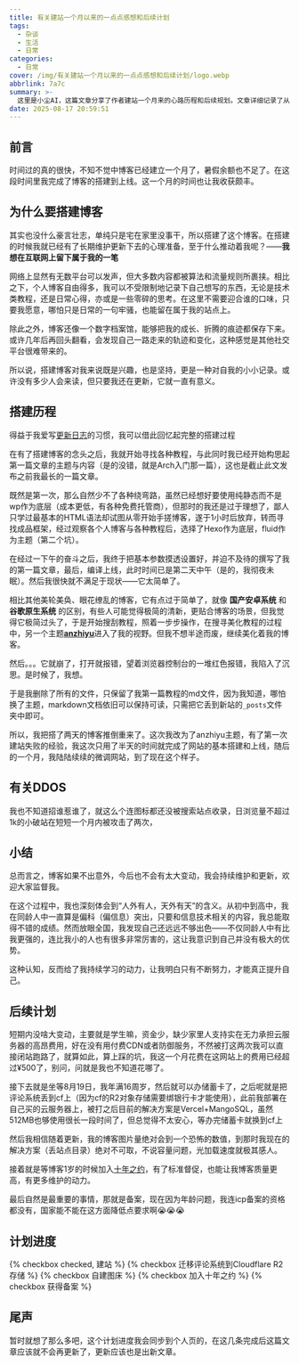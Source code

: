 ```yaml
---
title: 有关建站一个月以来的一点点感想和后续计划
tags:
  - 杂谈
  - 生活
  - 日常
categories:
  - 日常
cover: /img/有关建站一个月以来的一点点感想和后续计划/logo.webp
abbrlink: 7a7c
summary: >-
  这里是小尘AI，这篇文章分享了作者建站一个月来的心路历程和后续规划。文章详细记录了从最初因兴趣搭建博客的初衷，到选择Hexo框架、更换主题的技术探索过程，以及遭遇DDOS攻击的意外经历。作者反思了自身技术水平与同龄人的差距，表达了对持续学习的决心。未来计划包括优化评论系统、图片存储方案，以及等待年满18岁后完成备案等事项。整篇文章展现了个人博客作为数字档案馆的价值，以及作者对长期维护博客的热情与坚持。
date: 2025-08-17 20:59:51
---
```


## 前言

时间过的真的很快，不知不觉中博客已经建立一个月了，暑假余额也不足了。在这段时间里我完成了博客的搭建到上线。这一个月的时间也让我收获颇丰。

## 为什么要搭建博客

其实也没什么豪言壮志，单纯只是宅在家里没事干，所以搭建了这个博客。在搭建的时候我就已经有了长期维护更新下去的心理准备，至于什么推动着我呢？——**我想在互联网上留下属于我的一笔**

网络上显然有无数平台可以发声，但大多数内容都被算法和流量规则所裹挟。相比之下，个人博客自由得多，我可以不受限制地记录下自己想写的东西，无论是技术类教程，还是日常心得，亦或是一些零碎的思考。在这里不需要迎合谁的口味，只要我愿意，哪怕只是日常的一句牢骚，也能留在属于我的站点上。

除此之外，博客还像一个数字档案馆，能够把我的成长、折腾的痕迹都保存下来。或许几年后再回头翻看，会发现自己一路走来的轨迹和变化，这种感觉是其他社交平台很难带来的。

所以说，搭建博客对我来说既是兴趣，也是坚持，更是一种对自我的小小记录。或许没有多少人会来读，但只要我还在更新，它就一直有意义。

## 搭建历程

得益于我爱写[更新日志](https://blog.mcxiaochen.top/log/)的习惯，我可以借此回忆起完整的搭建过程

在有了搭建博客的念头之后，我就开始寻找各种教程，与此同时我已经开始构思起第一篇文章的主题与内容（是的没错，就是Arch入门那一篇），这也是截止此文发布之前我最长的一篇文章。

既然是第一次，那么自然少不了各种绕弯路，虽然已经想好要使用纯静态而不是wp作为底层（成本更低，有各种免费托管商），但那时的我还是过于理想了，鄙人只学过最基本的HTML语法却试图从零开始手搓博客，遂于1小时后放弃，转而寻找成品框架，经过观察各个人博客与各种教程后，选择了Hexo作为底层，fluid作为主题（第二个坑）。

在经过一下午的奋斗之后，我终于把基本参数摸透设置好，并迫不及待的撰写了我的第一篇文章，最后，编译上线，此时时间已是第二天中午（是的，我彻夜未眠）。然后我很快就不满足于现状——它太简单了。

相比其他美轮美奂、眼花缭乱的博客，它有点过于简单了，就像 **国产安卓系统** 和 **谷歌原生系统** 的区别，有些人可能觉得极简的清新，更贴合博客的场景，但我觉得它极简过头了，于是开始搜刮教程，照着一步步操作，在搜寻美化教程的过程中，另一个主题[**anzhiyu**](https://blog.anheyu.com/)进入了我的视野。但我不想半途而废，继续美化着我的博客。

然后。。。它就崩了，打开就报错，望着浏览器控制台的一堆红色报错，我陷入了沉思。是时候了，我想。

于是我删除了所有的文件，只保留了我第一篇教程的md文件，因为我知道，哪怕换了主题，markdown文档依旧可以保持可读，只需把它丢到新站的``_posts``文件夹中即可。

所以，我把搭了两天的博客推倒重来了。这次我改为了anzhiyu主题，有了第一次建站失败的经验，我这次只用了半天的时间就完成了网站的基本搭建和上线，随后的一个月，我陆陆续续的微调网站，到了现在这个样子。

## 有关DDOS

我也不知道招谁惹谁了，就这么个连图标都还没被搜索站点收录，日浏览量不超过1k的小破站在短短一个月内被攻击了两次，

## 小结

总而言之，博客如果不出意外，今后也不会有太大变动，我会持续维护和更新，欢迎大家监督我。

在这个过程中，我也深刻体会到“人外有人，天外有天”的含义。从初中到高中，我在同龄人中一直算是偏科（偏信息）突出，只要和信息技术相关的内容，我总能取得不错的成绩。然而放眼全国，我发现自己还远远不够出色——不仅同龄人中有比我更强的，连比我小的人也有很多非常厉害的，这让我意识到自己并没有极大的优势。

这种认知，反而给了我持续学习的动力，让我明白只有不断努力，才能真正提升自己。

## 后续计划

短期内没啥大变动，主要就是学生嘛，资金少，缺少家里人支持实在无力承担云服务器的高昂费用，好在没有用付费CDN或者防御服务，不然被打这两次我可以直接闭站跑路了，就算如此，算上踩的坑，我这一个月花费在这网站上的费用已经超过¥500了，别问，问就是我也不知道花哪了。

接下去就是坐等8月19日，我年满16周岁，然后就可以办储蓄卡了，之后呢就是把评论系统丢到cf上（因为cf的R2对象存储需要绑银行卡才能使用），此前我部署在自己买的云服务器上，被打之后目前的解决方案是Vercel+MangoSQL，虽然512MB也够使用很长一段时间了，但总觉得不太安心，等办完储蓄卡就换到cf上

然后我相信随着更新，我的博客图片量绝对会到一个恐怖的数值，到那时我现在的解决方案（丢站点目录）绝对不可取，不说容量问题，光加载速度就极其感人。

接着就是等博客1岁的时候加入[十年之约](https://www.foreverblog.cn/)，有了标准督促，也能让我博客质量更高，有更多维护的动力。

最后自然是最重要的事情，那就是备案，现在因为年龄问题，我连icp备案的资格都没有，国家能不能在这方面降低点要求啊😭😭😭

## 计划进度

{% checkbox checked, 建站 %}
{% checkbox 迁移评论系统到Cloudflare R2存储 %}
{% checkbox 自建图床 %}
{% checkbox 加入十年之约 %}
{% checkbox 获得备案 %}

## 尾声

暂时就想了那么多吧，这个计划进度我会同步到个人页的，在这几条完成后这篇文章应该就不会再更新了，更新应该也是出新文章。